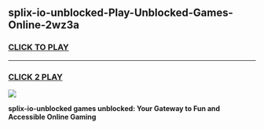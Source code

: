 
## splix-io-unblocked-Play-Unblocked-Games-Online-2wz3a
<h3>
<a href="https://premium76.site?title=splix-io-unblocked&ref=25A">CLICK TO PLAY</a></h3>
<hr>

<h3>
<a href="https://premium76.site?title=splix-io-unblocked&ref=25A">CLICK 2 PLAY</a>
  
</h3>

<a href="https://premium76.site?title=splix-io-unblocked&ref=25A"><img src="https://clearcache.store/games.png"></a>


**splix-io-unblocked games unblocked: Your Gateway to Fun and Accessible Online Gaming**
